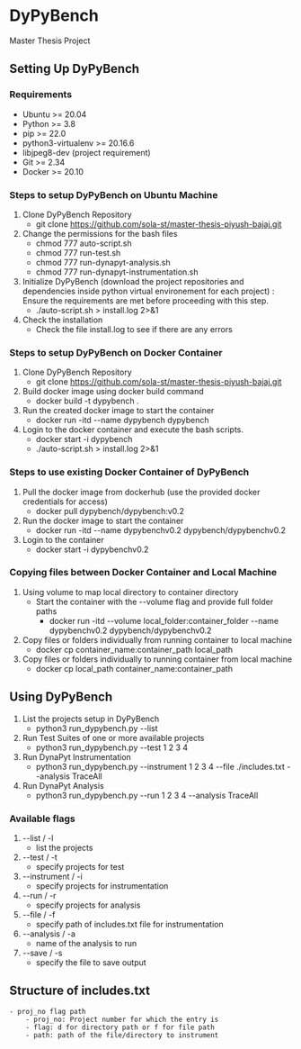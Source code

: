 # DyPyBench
Master Thesis Project

## Setting Up DyPyBench

### Requirements
- Ubuntu >= 20.04
- Python >= 3.8
- pip >= 22.0
- python3-virtualenv >= 20.16.6
- libjpeg8-dev (project requirement)
- Git >= 2.34
- Docker >= 20.10

### Steps to setup DyPyBench on Ubuntu Machine
1. Clone DyPyBench Repository
    - git clone https://github.com/sola-st/master-thesis-piyush-bajaj.git
2. Change the permissions for the bash files
    - chmod 777 auto-script.sh
    - chmod 777 run-test.sh
    - chmod 777 run-dynapyt-analysis.sh
    - chmod 777 run-dynapyt-instrumentation.sh
3. Initialize DyPyBench (download the project repositories and dependencies inside python virtual environement for each project) : Ensure the requirements are met before proceeding with this step.
    - ./auto-script.sh > install.log 2>&1
4. Check the installation
    - Check the file install.log to see if there are any errors

### Steps to setup DyPyBench on Docker Container
1. Clone DyPyBench Repository
    - git clone https://github.com/sola-st/master-thesis-piyush-bajaj.git
2. Build docker image using docker build command
    - docker build -t dypybench .
3. Run the created docker image to start the container
    - docker run -itd --name dypybench dypybench
4. Login to the docker container and execute the bash scripts.
    - docker start -i dypybench
    - ./auto-script.sh > install.log 2>&1

### Steps to use existing Docker Container of DyPyBench
1. Pull the docker image from dockerhub (use the provided docker credentials for access)
    - docker pull dypybench/dypybench:v0.2
2. Run the docker image to start the container
    - docker run -itd --name dypybenchv0.2 dypybench/dypybenchv0.2
3. Login to the container
    - docker start -i dypybenchv0.2

### Copying files between Docker Container and Local Machine
1. Using volume to map local directory to container directory
    - Start the container with the --volume flag and provide full folder paths
        - docker run -itd --volume local_folder:container_folder --name dypybenchv0.2 dypybench/dypybenchv0.2
2. Copy files or folders individually from running container to local machine
    - docker cp container_name:container_path local_path 
3. Copy files or folders individually to running container from local machine
    - docker cp local_path container_name:container_path

## Using DyPyBench
1. List the projects setup in DyPyBench
    - python3 run_dypybench.py --list
2. Run Test Suites of one or more available projects
    - python3 run_dypybench.py --test 1 2 3 4
2. Run DynaPyt Instrumentation
    - python3 run_dypybench.py --instrument 1 2 3 4 --file ./includes.txt --analysis TraceAll
3. Run DynaPyt Analysis
    - python3 run_dypybench.py --run 1 2 3 4 --analysis TraceAll

### Available flags
1. --list / -l 
    - list the projects
2. --test / -t
    - specify projects for test
3. --instrument / -i
    - specify projects for instrumentation
4. --run / -r
    - specify projects for analysis
5. --file / -f
    - specify path of includes.txt file for instrumentation
6. --analysis / -a
    - name of the analysis to run
7. --save / -s
    - specify the file to save output

## Structure of includes.txt
    - proj_no flag path
        - proj_no: Project number for which the entry is
        - flag: d for directory path or f for file path
        - path: path of the file/directory to instrument